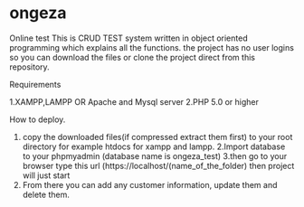 # ongeza
Online test
This is CRUD TEST system written in object oriented programming which explains all the functions. the project has no user logins so you can download the files or clone the project direct from this repository.

Requirements

1.XAMPP,LAMPP OR Apache and Mysql server
2.PHP 5.0 or higher


How to deploy.
1. copy the downloaded files(if compressed extract them first) to your root directory for example htdocs for xampp and lampp.
2.Import database to your phpmyadmin (database name is ongeza_test)
3.then go to your browser type this url (https://localhost/(name_of_the_folder) then project will just start
4. From there you can add any customer information, update them and delete them.
